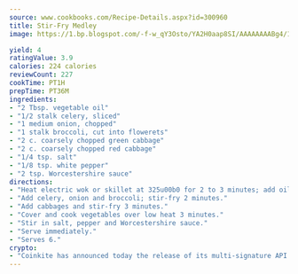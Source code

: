 ```yaml
---
source: www.cookbooks.com/Recipe-Details.aspx?id=300960
title: Stir-Fry Medley
image: https://1.bp.blogspot.com/-f-w_qY3Osto/YA2H0aap8SI/AAAAAAAABg4/17myAO5s9b8JksYvWDXpYkaDlcY0g6k_gCLcBGAsYHQ/s296/3.png

yield: 4
ratingValue: 3.9
calories: 224 calories
reviewCount: 227
cookTime: PT1H
prepTime: PT36M
ingredients:
- "2 Tbsp. vegetable oil"
- "1/2 stalk celery, sliced"
- "1 medium onion, chopped"
- "1 stalk broccoli, cut into flowerets"
- "2 c. coarsely chopped green cabbage"
- "2 c. coarsely chopped red cabbage"
- "1/4 tsp. salt"
- "1/8 tsp. white pepper"
- "2 tsp. Worcestershire sauce"
directions:
- "Heat electric wok or skillet at 325u00b0 for 2 to 3 minutes; add oil and heat 1 minute."
- "Add celery, onion and broccoli; stir-fry 2 minutes."
- "Add cabbages and stir-fry 3 minutes."
- "Cover and cook vegetables over low heat 3 minutes."
- "Stir in salt, pepper and Worcestershire sauce."
- "Serve immediately."
- "Serves 6."
crypto:
- "Coinkite has announced today the release of its multi-signature API and Co-sign Pages, giving users the first Bitcoin platform of its kind to support M-of-15 signatures."
---
```


